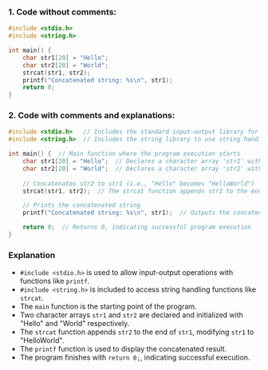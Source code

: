 ### **1. Code without comments:**
```c
#include <stdio.h>
#include <string.h>

int main() {
    char str1[20] = "Hello";
    char str2[20] = "World";
    strcat(str1, str2);
    printf("Concatenated string: %s\n", str1);
    return 0;
}
```

### **2. Code with comments and explanations:**
```c
#include <stdio.h>   // Includes the standard input-output library for input-output functions
#include <string.h>  // Includes the string library to use string handling functions like strcat

int main() {  // Main function where the program execution starts
    char str1[20] = "Hello";  // Declares a character array 'str1' with a size of 20 and initializes it with "Hello"
    char str2[20] = "World";  // Declares a character array 'str2' with a size of 20 and initializes it with "World"
    
    // Concatenates str2 to str1 (i.e., "Hello" becomes "HelloWorld")
    strcat(str1, str2);  // The strcat function appends str2 to the end of str1

    // Prints the concatenated string
    printf("Concatenated string: %s\n", str1);  // Outputs the concatenated result to the console

    return 0;  // Returns 0, indicating successful program execution
}
```

### Explanation

- `#include <stdio.h>` is used to allow input-output operations with functions like `printf`.
- `#include <string.h>` is included to access string handling functions like `strcat`.
- The `main` function is the starting point of the program.
- Two character arrays `str1` and `str2` are declared and initialized with "Hello" and "World" respectively.
- The `strcat` function appends `str2` to the end of `str1`, modifying `str1` to "HelloWorld".
- The `printf` function is used to display the concatenated result.
- The program finishes with `return 0;`, indicating successful execution.

